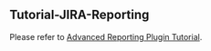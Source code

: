 ## Tutorial-JIRA-Reporting

Please refer to [Advanced Reporting Plugin Tutorial](https://plugin-dev-guide.s3-us-west-1.amazonaws.com/latest/pluginadvtutorialreporting.html).
